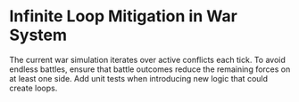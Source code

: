 # Infinite Loop Mitigation in War System

The current war simulation iterates over active conflicts each tick. To avoid endless battles, ensure that battle outcomes reduce the remaining forces on at least one side. Add unit tests when introducing new logic that could create loops.
